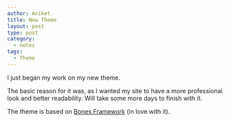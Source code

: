 ```yaml
---
author: Aniket
title: New Theme
layout: post
type: post
category:
  - notes
tags:
  - Theme
---
```

I just began my work on my new theme.

The basic reason for it was, as I wanted my site to have a more professional look and better readability. Will take some more days to finish with it.

The theme is based on [Bones Framework][1] (in love with it).

 [1]: http://themble.com/bones/